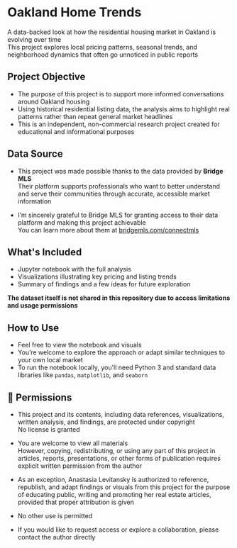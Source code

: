 # Oakland Home Trends

A data-backed look at how the residential housing market in Oakland is evolving over time  
This project explores local pricing patterns, seasonal trends, and neighborhood dynamics that often go unnoticed in public reports

## Project Objective

* The purpose of this project is to support more informed conversations around Oakland housing  
* Using historical residential listing data, the analysis aims to highlight real patterns rather than repeat general market headlines  
* This is an independent, non-commercial research project created for educational and informational purposes

## Data Source

* This project was made possible thanks to the data provided by **Bridge MLS**  
Their platform supports professionals who want to better understand and serve their communities through accurate, accessible market information

* I’m sincerely grateful to Bridge MLS for granting access to their data platform and making this project achievable  
You can learn more about them at [bridgemls.com/connectmls](https://bridgemls.com/connectmls)

## What's Included

* Jupyter notebook with the full analysis
* Visualizations illustrating key pricing and listing trends
* Summary of findings and a few ideas for future exploration

**The dataset itself is not shared in this repository due to access limitations and usage permissions**

## How to Use

* Feel free to view the notebook and visuals  
* You’re welcome to explore the approach or adapt similar techniques to your own local market  
* To run the notebook locally, you'll need Python 3 and standard data libraries like `pandas`, `matplotlib`, and `seaborn`

## 📌 Permissions

* This project and its contents, including data references, visualizations, written analysis, and findings, are protected under copyright  
No license is granted

* You are welcome to view all materials  
However, copying, redistributing, or using any part of this project in articles, reports, presentations, or other forms of publication requires explicit written permission from the author

* As an exception, Anastasia Levitansky is authorized to reference, republish, and adapt findings or visuals from this project for the purpose of educating public, writing and promoting her real estate articles, provided that proper attribution is given  
* No other use is permitted

* If you would like to request access or explore a collaboration, please contact the author directly

